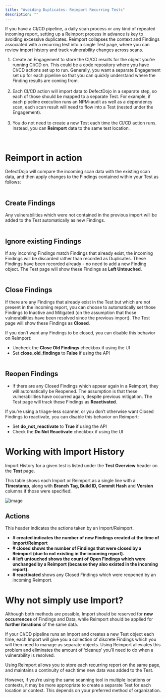 ```yaml
---
title: "Avoiding Duplicates: Reimport Recurring Tests"
description: ""
---
```


If you have a CI/CD pipeline, a daily scan process or any kind of repeated incoming report, setting up a Reimport process in advance is key to avoiding excessive duplicates. Reimport collapses the context and Findings associated with a recurring test into a single Test page, where you can review import history and track vulnerability changes across scans.



1. Create an Engagement to store the CI/CD results for the object you’re running CI/CD on. This could be a code repository where you have CI/CD actions set up to run. Generally, you want a separate Engagement set up for each pipeline so that you can quickly understand where the Finding results are coming from.  
​
2. Each CI/CD action will import data to DefectDojo in a separate step, so each of those should be mapped to a separate Test. For example, if each pipeline execution runs an NPM\-audit as well as a dependency scan, each scan result will need to flow into a Test (nested under the Engagement).  
​
3. You do not need to create a new Test each time the CI/CD action runs. Instead, you can **Reimport** data to the same test location.

  
​


# Reimport in action



DefectDojo will compare the incoming scan data with the existing scan data, and then apply changes to the Findings contained within your Test as follows:  
​



## Create Findings


Any vulnerabilities which were not contained in the previous import will be added to the Test automatically as new Findings.  
​



## Ignore existing Findings


If any incoming Findings match Findings that already exist, the incoming Findings will be discarded rather than recorded as Duplicates. These Findings have been recorded already \- no need to add a new Finding object. The Test page will show these Findings as **Left Untouched**.  
​



## Close Findings


If there are any Findings that already exist in the Test but which are not present in the incoming report, you can choose to automatically set those Findings to Inactive and Mitigated (on the assumption that those vulnerabilities have been resolved since the previous import). The Test page will show these Findings as **Closed**.



If you don’t want any Findings to be closed, you can disable this behavior on Reimport:


* Uncheck the **Close Old Findings** checkbox if using the UI
* Set **close\_old\_findings** to **False** if using the API  
​

## Reopen Findings


* If there are any Closed Findings which appear again in a Reimport, they will automatically be Reopened. The assumption is that these vulnerabilities have occurred again, despite previous mitigation. The Test page will track these Findings as **Reactivated**.


If you’re using a triage\-less scanner, or you don’t otherwise want Closed Findings to reactivate, you can disable this behavior on Reimport:


* Set **do\_not\_reactivate** to **True** if using the API
* Check the **Do Not Reactivate** checkbox if using the UI

  
 


# Working with Import History


Import History for a given test is listed under the **Test Overview** header on the **Test** page.



This table shows each Import or Reimport as a single line with a **Timestamp**, along with **Branch Tag, Build ID, Commit Hash** and **Version** columns if those were specified.




![image](images/Avoiding_Duplicates_Reimport_Recurring_Tests.png)
## Actions


This header indicates the actions taken by an Import/Reimport.



* **\# created indicates the number of new Findings created at the time of Import/Reimport**
* **\# closed shows the number of Findings that were closed by a Reimport (due to not existing in the incoming report).**
* **\# left untouched shows the count of Open Findings which were unchanged by a Reimport (because they also existed in the incoming report).**
* **\#** **reactivated** shows any Closed Findings which were reopened by an incoming Reimport.

  
 


# Why not simply use Import?


Although both methods are possible, Import should be reserved for **new occurrences** of Findings and Data, while Reimport should be applied for **further iterations** of the same data.



If your CI/CD pipeline runs an Import and creates a new Test object each time, each Import will give you a collection of discrete Findings which you will then need to manage as separate objects. Using Reimport alleviates this problem and eliminates the amount of ‘cleanup’ you’ll need to do when a vulnerability is resolved.



Using Reimport allows you to store each recurring report on the same page, and maintains a continuity of each time new data was added to the Test.



However, if you’re using the same scanning tool in multiple locations or contexts, it may be more appropriate to create a separate Test for each location or context. This depends on your preferred method of organization.



